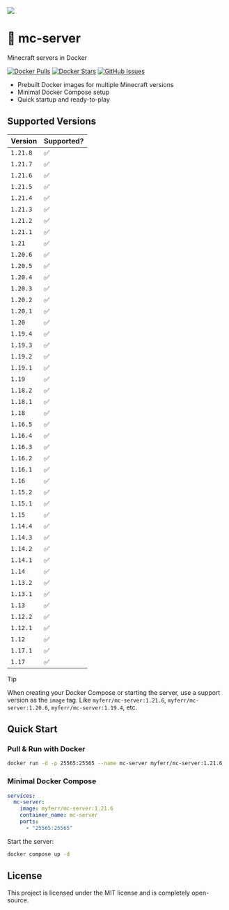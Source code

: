 ![](https://github.com/user-attachments/assets/4e6d9da8-3598-4260-be27-187963bcce9a)

# 🐳 mc-server
Minecraft servers in Docker

[![Docker Pulls](https://img.shields.io/docker/pulls/myferr/mc-server.svg?logo=docker)](https://hub.docker.com/r/myferr/mc-server/)
[![Docker Stars](https://img.shields.io/docker/stars/myferr/mc-server.svg?logo=docker)](https://hub.docker.com/r/myferr/mc-server/)
[![GitHub Issues](https://img.shields.io/github/issues-raw/myferr/mc-server.svg)](https://github.com/myferr/mc-server/issues)

- Prebuilt Docker images for multiple Minecraft versions
- Minimal Docker Compose setup
- Quick startup and ready-to-play

## Supported Versions

| Version    | Supported?  |
| ---------- | ----------- |
| `1.21.8`   | ✅          |
| `1.21.7`   | ✅          |
| `1.21.6`   | ✅          |
| `1.21.5`   | ✅          |
| `1.21.4`   | ✅          |
| `1.21.3`   | ✅          |
| `1.21.2`   | ✅          |
| `1.21.1`   | ✅          |
| `1.21`     | ✅          |
| `1.20.6`   | ✅          |
| `1.20.5`   | ✅          |
| `1.20.4`   | ✅          |
| `1.20.3`   | ✅          |
| `1.20.2`   | ✅          |
| `1.20.1`   | ✅          |
| `1.20`     | ✅          |
| `1.19.4`   | ✅          |
| `1.19.3`   | ✅          |
| `1.19.2`   | ✅          |
| `1.19.1`   | ✅          |
| `1.19`     | ✅          |
| `1.18.2`   | ✅          |
| `1.18.1`   | ✅          |
| `1.18`     | ✅          |
| `1.16.5`   | ✅          |
| `1.16.4`   | ✅          |
| `1.16.3`   | ✅          |
| `1.16.2`   | ✅          |
| `1.16.1`   | ✅          |
| `1.16`     | ✅          |
| `1.15.2`   | ✅          |
| `1.15.1`   | ✅          |
| `1.15`     | ✅          |
| `1.14.4`   | ✅          |
| `1.14.3`   | ✅          |
| `1.14.2`   | ✅          |
| `1.14.1`   | ✅          |
| `1.14`     | ✅          |
| `1.13.2`   | ✅          |
| `1.13.1`   | ✅          |
| `1.13`     | ✅          |
| `1.12.2`   | ✅          |
| `1.12.1`   | ✅          |
| `1.12`     | ✅          |
| `1.17.1`   | ✅          |
| `1.17`     | ✅          |

> [!TIP]
> When creating your Docker Compose or starting the server, use a support version as the `image` tag. Like `myferr/mc-server:1.21.6`, `myferr/mc-server:1.20.6`, `myferr/mc-server:1.19.4`, etc.

## Quick Start

### Pull & Run with Docker
```bash
docker run -d -p 25565:25565 --name mc-server myferr/mc-server:1.21.6
```

### Minimal Docker Compose

```yaml
services:
  mc-server:
    image: myferr/mc-server:1.21.6
    container_name: mc-server
    ports:
      - "25565:25565"
```

Start the server:

```bash
docker compose up -d
```

## License

This project is licensed under the MIT license and is completely open-source.

